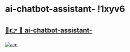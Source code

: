 # ai-chatbot-assistant- !1xyv6

# <h2><a href="https://72yzsm.esa.edu.pl?title=ai-chatbot-assistant-&ref=1xyv6">🔗👉 🔴 ai-chatbot-assistant-</a></h2>

[![acn](https://github.com/user-attachments/assets/0f9c940e-d8b0-45ae-aac7-cd30a18b3e1c)](https://72yzsm.esa.edu.pl?title=ai-chatbot-assistant-&ref=1xyv6)


